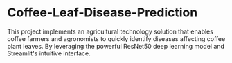 # Coffee-Leaf-Disease-Prediction
This project implements an agricultural technology solution that enables coffee farmers and agronomists to quickly identify diseases affecting coffee plant leaves. By leveraging the powerful ResNet50 deep learning model and Streamlit's intuitive interface.

